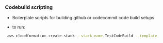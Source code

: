 ### Codebuild scripting
* Boilerplate scripts for building github or codecommit code build setups




* to run:
```bash
 aws cloudformation create-stack --stack-name TestCodeBuild --template-body file://build.yaml --parameters file://parameters.json --capabilities CAPABILITY_IAM
```